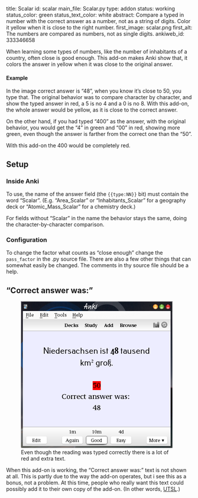 title: Scalar
id: scalar
main_file: Scalar.py
type: addon
status: working
status_color: green
status_text_color: white
abstract: Compare a typed in number with the correct answer as a number, not as a string of digits. Color it yellow when it is close to the right number.
first_image: scalar.png
first_alt: The numbers are compared as numbers, not as single digits.
ankiweb_id: 333346658

When learning some types of numbers, like the number of inhabitants of
a country, often close is good enough. This add-on makes Anki show
that, it colors the answer in yellow when it was close to the
original answer.

#### Example
In the image correct answer is “48”, when you know it’s close to 50,
you type that. The original behavior was to compare character by character,
and show the typed answer in red, a 5 is no 4 and a 0 is no 8. With this add-on, the whole answer
would be yellow, as it is  close to the correct answer.

On the
other hand, if you had typed  “400” as the answer, with the original
behavior, you would get the “4” in green and “00” in red, showing more
green, even though the answer is farther from the correct one than the
“50”.

With this add-on the 400 would be completely red.

## Setup

### Inside Anki
To use, the
name of the answer field (the `{{type:NN}}` bit) must contain the word
“Scalar”. (E.g. “Area_Scalar” or “Inhabitants_Scalar” for a geography
deck or “Atomic_Mass_Scalar” for a chemistry deck.)

For fields without
“Scalar” in the name the behavior stays the same, doing the
character-by-character comparison.

### Configuration

 To change the factor what counts as “close enough” change the
`pass_factor` in the .py source file. There are also a few other
things that can somewhat easily be changed. The comments in thy source
file should be a help.

## “Correct answer was:”

<figure style="width:410px;"><img
src="images/compare_by_char.png" alt="Very close answer and
lots of red.">
<figcaption>Even though the reading was typed correctly there is a lot
of red and extra text.</figcaption></figure>

When this add-on is working, the “Correct answer
was:” text is not shown at all. This is partly due to the way the
add-on operates, but i see this as a bonus, not a problem. At this
time, people who really want this text could possibly add it to their
own copy of the add-on. (In other words,
[UTSL](http://www.jargon.net/jargonfile/u/UTSL.html).)
